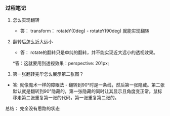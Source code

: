 ### 过程笔记

1. 怎么实现翻转

    * 答： transform： rotateY(0deg) - rotateY(90deg) 就能实现翻转

2. 翻转后怎么近大远小

    * 答： rotate的翻转只是单纯的翻转，并不能实现近大远小的透视效果。

    *答：这就要用到透视效果：perspective: 201px;

3. 第一张翻转完毕怎么展示第二张图？

  * 答: 就像魔术一样的障眼法 - 翻转到90°时是一条线，然后第一张隐藏。第二张默认就是翻转到90°隐藏的，第一张隐藏的同时让其显示且角度变正常。鼠标移走第二张重复第一张的代码，第一张重复第二张的。

总结： 完全没有思路的状态